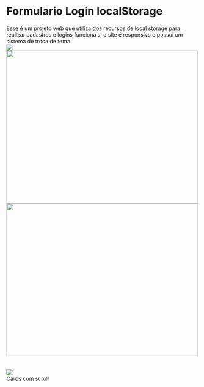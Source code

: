# Formulario Login localStorage
Esse é um projeto web que utiliza dos recursos de local storage para realizar cadastros e logins funcionais, o site é responsivo e possui um sistema de troca de tema  <br>
<img src="https://github.com/ArthurGamaJorge/Formulario-Login-localStorage/assets/129080603/a56b3004-39ea-4716-8748-890fab014861">
<img src="https://github.com/ArthurGamaJorge/Formulario-Login-localStorage/assets/129080603/3e9c6341-48a4-4c59-88de-8e94bf1d38cd" style="width:501px; height: 400px">
<img src="https://github.com/ArthurGamaJorge/Formulario-Login-localStorage/assets/129080603/207e0724-68e6-4743-80e3-e293aa5e00dc" style="width:501px; height: 400px"> <br><br><br>
<img src="https://github.com/ArthurGamaJorge/Formulario-Login-localStorage/assets/129080603/2eff16d6-b0c8-4393-aef9-8c8a00073a13">
<br>
Cards com scroll
